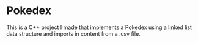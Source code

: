 # Pokedex
This is a C++ project I made that implements a Pokedex using a linked list data structure and imports in content from a .csv file.
